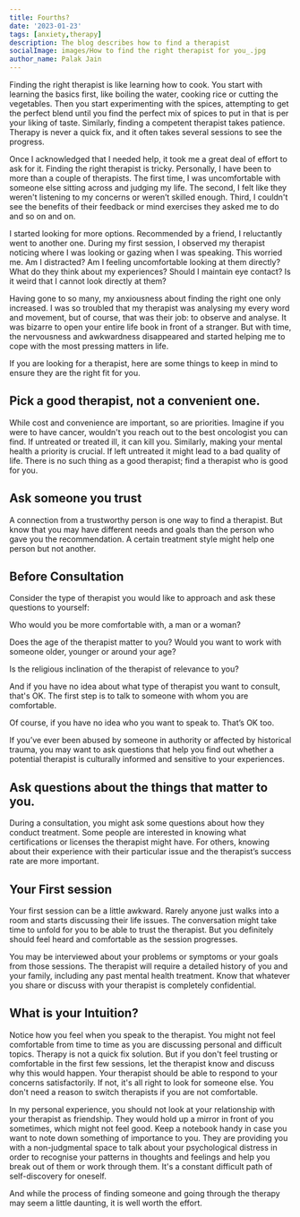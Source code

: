 ```yaml
---  
title: Fourths?
date: '2023-01-23'  
tags: [anxiety,therapy]  
description: The blog describes how to find a therapist  
socialImage: images/How to find the right therapist for you_.jpg
author_name: Palak Jain
---  
```


Finding the right therapist is like learning how to cook. You start with learning the basics first, like boiling the water, cooking rice or cutting the vegetables. Then you start experimenting with the spices, attempting to get the perfect blend until you find the perfect mix of spices to put in that is per your liking of taste. Similarly, finding a competent therapist takes patience. Therapy is never a quick fix, and it often takes several sessions to see the progress. 

Once I acknowledged that I needed help, it took me a great deal of effort to ask for it. Finding the right therapist is tricky. Personally, I have been to more than a couple of therapists. The first time, I was uncomfortable with someone else sitting across and judging my life. The second, I felt like they weren't listening to my concerns or weren’t skilled enough. Third, I couldn't see the benefits of their feedback or mind exercises they asked me to do and so on and on.

I started looking for more options. Recommended by a friend, I reluctantly went to another one. During my first session, I observed my therapist noticing where I was looking or gazing when I was speaking. This worried me. Am I distracted? Am I feeling uncomfortable looking at them directly? What do they think about my experiences? Should I maintain eye contact? Is it weird that I cannot look directly at them?

Having gone to so many, my anxiousness about finding the right one only increased. I was so troubled that my therapist was analysing my every word and movement, but of course, that was their job: to observe and analyse.  It was bizarre to open your entire life book in front of a stranger. But with time, the nervousness and awkwardness disappeared and started helping me to cope with the most pressing matters in life.

If you are looking for a therapist, here are some things to keep in mind to ensure they are the right fit for you.

## Pick a good therapist, not a convenient one.

While cost and convenience are important, so are priorities. Imagine if you were to have cancer, wouldn't you reach out to the best oncologist you can find. If untreated or treated ill, it can kill you. Similarly, making your mental health a priority is crucial. If left untreated it might lead to a bad quality of life. There is no such thing as a good therapist; find a therapist who is good for you. 

## Ask someone you trust

A connection from a trustworthy person is one way to find a therapist. But know that you may have different needs and goals than the person who gave you the recommendation. A certain treatment style might help one person but not another.

## Before Consultation

Consider the type of therapist you would like to approach and ask these questions to yourself: 

Who would you be more comfortable with, a man or a woman?

Does the age of the therapist matter to you? Would you want to work with someone older, younger or around your age? 

Is the religious inclination of the therapist of relevance to you?

And if you have no idea about what type of therapist you want to consult, that's OK. The first step is to talk to someone with whom you are comfortable.

Of course, if you have no idea who you want to speak to. That’s OK too. 

If you’ve ever been abused by someone in authority or affected by historical trauma, you may want to ask questions that help you find out whether a potential therapist is culturally informed and sensitive to your experiences. 

## Ask questions about the things that matter to you.

During a consultation, you might ask some questions about how they conduct treatment. Some people are interested in knowing what certifications or licenses the therapist might have. For others, knowing about their experience with their particular issue and the therapist’s success rate are more important.  

## Your First session

Your first session can be a little awkward. Rarely anyone just walks into a room and starts discussing their life issues. The conversation might take time to unfold for you to be able to trust the therapist. But you definitely should feel heard and comfortable as the session progresses.

You may be interviewed about your problems or symptoms or your goals from those sessions. The therapist will require a detailed history of you and your family, including any past mental health treatment. Know that whatever you share or discuss with your therapist is completely confidential. 

## What is your Intuition?

Notice how you feel when you speak to the therapist. You might not feel comfortable from time to time as you are discussing personal and difficult topics. Therapy is not a quick fix solution. But if you don't feel trusting or comfortable in the first few sessions, let the therapist know and discuss why this would happen. Your therapist should be able to respond to your concerns satisfactorily.  If not, it's all right to look for someone else. You don't need a reason to switch therapists if you are not comfortable.  

In my personal experience, you should not look at your relationship with your therapist as friendship. They would hold up a mirror in front of you sometimes, which might not feel good. Keep a notebook handy in case you want to note down something of importance to you. They are providing you with a non-judgmental space to talk about your psychological distress in order to recognise your patterns in thoughts and feelings and help you break out of them or work through them. It's a constant difficult path of self-discovery for oneself. 

And while the process of finding someone and going through the therapy may seem a little daunting, it is well worth the effort. 
